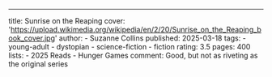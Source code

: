 ---
title: Sunrise on the Reaping
cover: 'https://upload.wikimedia.org/wikipedia/en/2/20/Sunrise_on_the_Reaping_book_cover.jpg'
author:
    - Suzanne Collins
published: 2025-03-18
tags:
    - young-adult
    - dystopian
    - science-fiction
    - fiction
rating: 3.5
pages: 400
lists:
    - 2025 Reads
    - Hunger Games
comment: Good, but not as riveting as the original series

